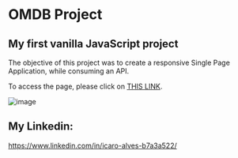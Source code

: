 OMDB Project
=======

My first vanilla JavaScript project
-----------

The objective of this project was to create a responsive Single Page Application, while consuming an API.

To access the page, please click on [THIS LINK](https://omdb-project.vercel.app/).

![image](https://images.unsplash.com/photo-1536440136628-849c177e76a1?ixid=MXwxMjA3fDB8MHxwaG90by1wYWdlfHx8fGVufDB8fHw%3D&ixlib=rb-1.2.1&auto=format&fit=crop&w=400&q=80)

My Linkedin:
---------

https://www.linkedin.com/in/icaro-alves-b7a3a522/
